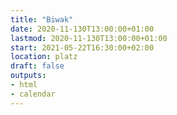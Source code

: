 ```yaml
---
title: "Biwak"
date: 2020-11-130T13:00:00+01:00
lastmod: 2020-11-130T13:00:00+01:00
start: 2021-05-22T16:30:00+02:00
location: platz
draft: false
outputs:
- html
- calendar
---
```

